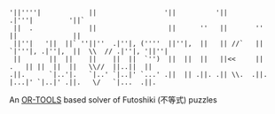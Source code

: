     '||''''|            ||                 '||          '||              .|'''|         '||`                      
     ||  .              ||                  ||      ''   ||       ''     ||              ||                       
     ||''|   '||  ||` ''||''  .|''|, (''''  ||''|,  ||   || //`   ||     `|'''|, .|''|,  ||  \\  // .|''|, '||''| 
     ||       ||  ||    ||    ||  ||  `'')  ||  ||  ||   ||<<     ||      .   || ||  ||  ||   \\//  ||..||  ||    
    .||.      `|..'|.   `|..' `|..|' `...' .||  || .||. .|| \\.  .||.     |...|' `|..|' .||.   \/   `|...  .||.   
                                                                                                              
                                                                                                       
An [OR-TOOLS](https://developers.google.com/optimization/) based solver of Futoshiki (不等式) puzzles
